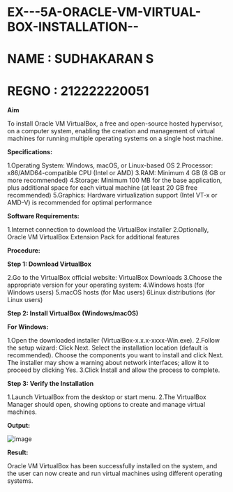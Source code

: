 # EX---5A-ORACLE-VM-VIRTUAL-BOX-INSTALLATION--

# NAME : SUDHAKARAN S

# REGNO : 212222220051

**Aim**

To install Oracle VM VirtualBox, a free and open-source hosted hypervisor, on a computer system, enabling the creation and management of virtual machines for running multiple operating systems on a single host machine.

**Specifications:**

1.Operating System: Windows, macOS, or Linux-based OS
2.Processor: x86/AMD64-compatible CPU (Intel or AMD)
3.RAM: Minimum 4 GB (8 GB or more recommended)
4.Storage: Minimum 100 MB for the base application, plus additional space for each virtual machine (at least 20 GB free recommended)
5.Graphics: Hardware virtualization support (Intel VT-x or AMD-V) is recommended for optimal performance

**Software Requirements:**

1.Internet connection to download the VirtualBox installer
2.Optionally, Oracle VM VirtualBox Extension Pack for additional features

**Procedure:**

**Step 1: Download VirtualBox**

2.Go to the VirtualBox official website: VirtualBox Downloads
3.Choose the appropriate version for your operating system:
4.Windows hosts (for Windows users)
5.macOS hosts (for Mac users)
6Linux distributions (for Linux users)

**Step 2: Install VirtualBox (Windows/macOS)**

**For Windows:**

1.Open the downloaded installer (VirtualBox-x.x.x-xxxx-Win.exe).
2.Follow the setup wizard:
  Click Next.
  Select the installation location (default is recommended).
  Choose the components you want to install and click Next.
  The installer may show a warning about network interfaces; allow it to proceed by clicking 
  Yes.
3.Click Install and allow the process to complete.

**Step 3: Verify the Installation**

1.Launch VirtualBox from the desktop or start menu.
2.The VirtualBox Manager should open, showing options to create and manage virtual machines.

**Output:**

![image](https://github.com/user-attachments/assets/d720b21b-89be-4ebe-8eae-0fc81a7ffe93)

**Result:**

Oracle VM VirtualBox has been successfully installed on the system, and the user can now create and run virtual machines using different operating systems.
